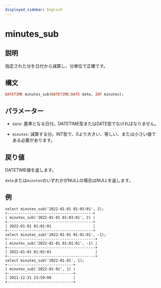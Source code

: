 ```yaml
---
displayed_sidebar: English
---
```


# minutes_sub

## 説明

指定された分を日付から減算し、分単位で正確です。

## 構文

```Haskell
DATETIME minutes_sub(DATETIME|DATE date, INT minutes);
```

## パラメーター

- `date`: 基準となる日付。DATETIME型またはDATE型でなければなりません。

- `minutes`: 減算する分。INT型で、0より大きい、等しい、または小さい値である必要があります。

## 戻り値

DATETIME値を返します。

`date`または`minutes`のいずれかがNULLの場合はNULLを返します。

## 例

```Plain Text
select minutes_sub('2022-01-01 01:03:01', 2);
+---------------------------------------+
| minutes_sub('2022-01-01 01:03:01', 2) |
+---------------------------------------+
| 2022-01-01 01:01:01                   |
+---------------------------------------+
select minutes_sub('2022-01-01 01:01:01', -1);
+----------------------------------------+
| minutes_sub('2022-01-01 01:01:01', -1) |
+----------------------------------------+
| 2022-01-01 01:02:01                    |
+----------------------------------------+
select minutes_sub('2022-01-01', 1);
+------------------------------+
| minutes_sub('2022-01-01', 1) |
+------------------------------+
| 2021-12-31 23:59:00          |
+------------------------------+
```